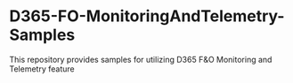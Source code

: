 # D365-FO-MonitoringAndTelemetry-Samples

This repository provides samples for utilizing D365 F&amp;O Monitoring and Telemetry feature

